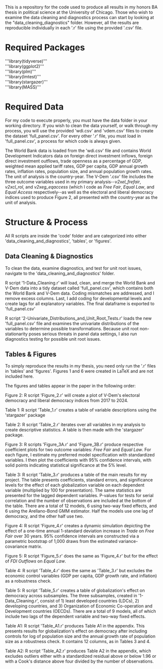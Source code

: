 This is a repository for the code used to produce all results in my honors BA thesis in political science at the University of Chicago. Those who wish to examine the data cleaning and diagnostics process can start by looking at the "data_cleaning_diagnostics" folder. However, all the results are reproducible individually in each '.r' file using the provided '.csv' file.

# Required Packages
'''library(tidyverse)'''  
'''library(ggplot2)'''  
'''library(plm)'''  
'''library(lmtest)'''  
'''library(stargazer)'''  
'''library(MASS)'''  

# Required Data
For my code to execute properly, you must have the data folder in your working directory. If you wish to clean the data yourself, or walk through my process, you will use the provided 'wdi.csv' and 'vdem.csv' files to create the dataset 'full_panel.csv'. For every other '.r' file, you must load in 'full_panel.csv', a process for which code is always given. 

The World Bank data is loaded from the 'wdi.csv' file and contains World Development Indicators data on foreign direct investment inflows, foreign direct investment outflows, trade openness as a percentage of GDP, weighted mean applied tariff rates, GDP per capita, GDP annual growth rates, inflation rates, population size, and annual population growth rates. The unit of analysis is the country-year. The V-Dem '.csv' file includes the three outcome variables used in my primary analysis--_v2xel_frefair_, _v2xcl_rol_, and _v2xeg_eqaccess_ (which I code as _Free Fair_, _Equal Law_, and _Equal Access_ respectively--as well as the electoral and liberal democracy indices used to produce Figure 2, all presented with the country-year as the unit of analysis. 

# Structure & Process
All R scripts are inside the 'code' folder and are categorized into either 'data_cleaning_and_diagnostics', 'tables', or 'figures'. 

## Data Cleaning & Diagnostics
To clean the data, examine diagnostics, and test for unit root issues, navigate to the 'data_cleaning_and_diagnostics' folder.

R script '1-Data_Cleaning.r' will load, clean, and merge the World Bank and V-Dem data into a tidy dataset called 'full_panel.csv', which contains both the World Bank and V-Dem data. Coding mismatches are addressed, and I remove excess columns. Last, I add coding for developmental levels and create lags for all explanatory variables. The final dataframe is exported to 'full_panel.csv'

R script '2-Univariate_Distributions_and_Unit_Root_Tests.r' loads the new 'full_panel.csv' file and examines the univariate distributions of the variables to determine possible transformations. Because unit root non-stationarity poses serious threats in panel data settings, I also run diagnostics testing for possible unit root issues. 

## Tables & Figures
To simply reproduce the results in my thesis, you need only run the '.r' files in 'tables' and 'figures'. Figures 1 and 6 were created in LaTeX and are not included here.

The figures and tables appear in the paper in the following order:

Figure 2: R script 'Figure_2.r' will create a plot of V-Dem's electoral democracy and liberal democracy indices from 2017 to 2024. 

Table 1: R script 'Table_1.r' creates a table of variable descriptions using the 'stargazer' package

Table 2: R script 'Table_2.r' iterates over all variables in my analysis to create descriptive statistics. A table is then made with the 'stargazer' package.

Figure 3: R scripts 'Figure_3A.r' and 'Figure_3B.r' produce respective coefficient plots for two outcome variables: _Free Fair_ and _Equal Law_. For each figure, I estimate my preferred model specification with standardized variables. I then plot the coefficients with 95% confidence intervals, with solid points indicating statistical significance at the 5% level. 

Table 3: R script 'Table_3.r' produces a table of the main results for my project. The table presents coefficients, standard errors, and significance levels for the effect of each globalization variable on each dependent variable (multiplied by 100 for presentation). The same statistics are presented for the lagged dependent variables. P-values for tests for serial correlation and the number of observations are included at the bottom of the table. There are a total of 12 models, 6 using two-way fixed effects, and 6 using the Arellano-Bond GMM estimator. Half the models use one lag of democracy, and the other half use two. 

Figure 4: R script 'Figure_4.r' creates a dynamic simulation depicting the effect of a one-time annual 1-standard deviation increase in _Trade_ on _Free Fair_ over 30 years. 95% confidence intervals are constructed via a parametric bootstrap of 1,000 draws from the estimated variance-covariance matrix. 

Figure 5: R script 'Figure_5.r' does the same as 'Figure_4.r' but for the effect of _FDI Outflows_ on _Equal Law_.

Table 4: R script 'Table_4.r' does the same as 'Table_3.r' but excludes the economic control variables (GDP per capita, GDP growth rate, and inflation) as a robustness check.

Table 5: R script 'Table_5.r' creates a table of globalization's effect on democracy across subsamples. The three subsamples, created in '1-Data_Cleaning.r', consist of 1) least developed countries (LDCs), 2) developing countries, and 3) Organization of Economic Co-operation and Development countries (OECDs). There are a total of 9 models, all of which include two lags of the dependent variable and two-way fixed effects.

Table A1: R script 'Table_A1.r' produces Table A1 in the appendix. This presents results for globalization's effect on democracy after including controls for log of population size and the annual growth rate of population size as a robustness check. It contains 12 columns, as in Tables 3 and 4. 

Table A2: R script 'Table_A2.r'  produces Table A2 in the appendix, which excludes outliers either with a standardized residual above or below 1.96 or with a Cook's distance above four divided by the number of observations.











